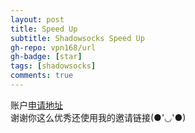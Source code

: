 ```yaml
---
layout: post
title: Speed Up
subtitle: Shadowsocks Speed Up
gh-repo: vpn168/url
gh-badge: [star]
tags: [shadowsocks]
comments: true
---
```

账户[申请地址](https://www.yunkly.com/home/ref/8278528127)  
谢谢你这么优秀还使用我的邀请链接(●'◡'●)
